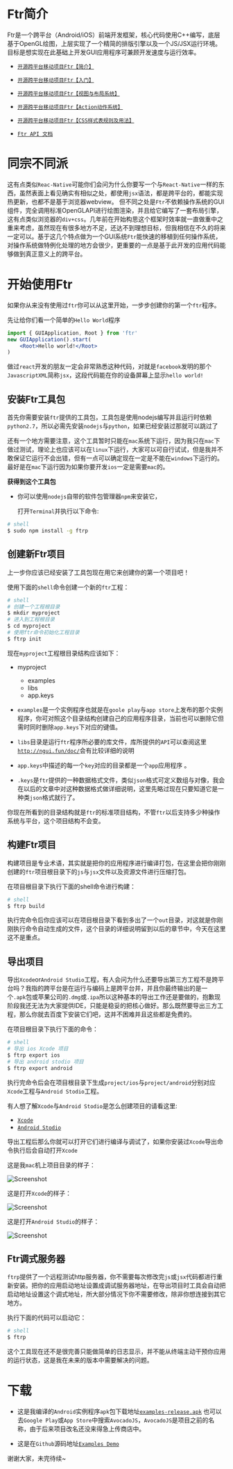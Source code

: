 Ftr简介
===============

Ftr是一个跨平台（Android/iOS）前端开发框架，核心代码使用C++编写，底层基于OpenGL绘图，上层实现了一个精简的排版引擎以及一个JS/JSX运行环境。目标是想实现在此基础上开发GUI应用程序可兼顾开发速度与运行效率。

* [`开源跨平台移动项目Ftr【简介】`](http://www.jianshu.com/p/2104b885eae6)

* [`开源跨平台移动项目Ftr【入门】`](http://www.jianshu.com/p/b21bf5380c7f)

* [`开源跨平台移动项目Ftr【视图与布局系统】`](http://www.jianshu.com/p/4e9d927c3724)

* [`开源跨平台移动项目Ftr【Action动作系统】`](http://www.jianshu.com/p/01064b100315)

* [`开源跨平台移动项目Ftr【CSS样式表规则及用法】`](http://www.jianshu.com/p/fb86b020554b)

* [`Ftr API 文档`](http://ngui.fun/doc/)

# 同宗不同派

这有点类似`Reac-Native`可能你们会问为什么你要写一个与`React-Native`一样的东西，虽然表面上看见确实有相似之处，都使用`jsx`语法，都是跨平台的，都能实现热更新，也都不是基于浏览器webview。
但不同之处是`Ftr`不依赖操作系统的GUI组件，完全调用标准OpenGLAPI进行绘图渲染，并且给它编写了一套布局引擎，这有点类似浏览器的`div+css`。几年前在开始构思这个框架时效率就一直做重中之重来考虑，虽然现在有很多地方不足，还达不到理想目标，但我相信在不久的将来一定可以。基于这几个特点做为一个GUI系统`Ftr`能快速的移植到任何操作系统，对操作系统做特例化处理的地方会很少，更重要的一点是基于此开发的应用代码能够做到真正意义上的跨平台。


# 开始使用Ftr

如果你从来没有使用过`ftr`你可以从这里开始，一步步创建你的第一个`ftr`程序。

先让给你们看一个简单的`Hello World`程序

```jsx
import { GUIApplication, Root } from 'ftr'
new GUIApplication().start(
	<Root>Hello world!</Root>
)
```

做过`react`开发的朋友一定会非常熟悉这种代码，对就是`facebook`发明的那个`JavascriptXML`简称`jsx`，这段代码能在你的设备屏幕上显示`hello world!`


## 安装Ftr工具包

首先你需要安装`ftr`提供的工具包，工具包是使用nodejs编写并且运行时依赖`python2.7`，所以必需先安装`nodejs`与`python`，如果已经安装过那就可以跳过了

还有一个地方需要注意，这个工具暂时只能在`mac`系统下运行，因为我只在`mac`下做过测试，理论上也应该可以在`linux`下运行，大家可以可自行试试，但是我并不敢保证它运行不会出错，但有一点可以确定现在一定是不能在`windows`下运行的。最好是在`mac`下运行因为如果你要开发`ios`一定是需要`mac`的。

**获得到这个工具包**

* 你可以使用`nodejs`自带的软件包管理器`npm`来安装它，

	打开`Terminal`并执行以下命令:
```bash
# shell
$ sudo npm install -g ftrp
```

## 创建新Ftr项目

上一步你应该已经安装了工具包现在用它来创建你的第一个项目吧！

使用下面的`shell`命令创建一个新的`ftr`工程：
```bash
# shell
# 创建一个工程根目录
$ mkdir myproject
# 进入到工程根目录
$ cd myproject
# 使用ftr命令初始化工程目录
$ ftrp init
```
现在`myproject`工程根目录结构应该如下：

* myproject
	* examples
	* libs
	* app.keys

* `examples`是一个实例程序也就是在`goole play`与`app store`上发布的那个实例程序，你可对照这个目录结构创建自己的应用程序目录，当前也可以删除它但需时同时删除`app.keys`下对应的键值。
* `libs`目录是运行`ftr`程序所必要的库文件，库所提供的`API`可以查阅这里[`http://ngui.fun/doc/`](http://ngui.fun/doc/)会有比较详细的说明
* `app.keys`中描述的每一个`key`对应的目录都是一个`app`应用程序 。
* `.keys`是`ftr`提供的一种数据格式文件，类似`json`格式可定义数组与对像，我会在以后的文章中对这种数据格式做详细说明，这里先略过现在只要知道它是一种类`json`格式就行了。

你现在所看到的目录结构就是`ftr`的标准项目结构，不管`ftr`以后支持多少种操作系统与平台，这个项目结构不会变。

## 构建Ftr项目

构建项目是专业术语，其实就是把你的应用程序进行编译打包，在这里会把你刚刚创建的`ftr`项目根目录下的`js`与`jsx`文件以及资源文件进行压缩打包。

在项目根目录下执行下面的shell命令进行构建：
```bash
# shell
$ ftrp build
```
执行完命令后你应该可以在项目根目录下看到多出了一个`out`目录，对这就是你刚刚执行命令自动生成的文件，这个目录的详细说明留到以后的章节中，今天在这里这不是重点。

## 导出项目

导出`Xcode`or`Android Studio`工程，有人会问为什么还要导出第三方工程不是跨平台吗？我指的跨平台是在运行与编码上是跨平台并，并且你最终输出的是一个`.apk`包或苹果公司的`.dmg`或`.ipa`所以这种基本的导出工作还是要做的，抱歉现阶段我还无法为大家提供IDE，只能是稳妥的把核心做好。那么既然要导出三方工程，那么你就去百度下安装它们吧，这并不困难并且这些都是免费的。

在项目根目录下执行下面的命令：
```bash
# shell
# 导出 ios Xcode 项目
$ ftrp export ios
# 导出 android stodio 项目
$ ftrp export android
```
执行完命令后会在项目根目录下生成`project/ios`与`project/android`分别对应`Xcode`工程与`Android Stodio`工程。

有人想了解`Xcode`与`Android Stodio`是怎么创建项目的请看这里:

* [`Xcode`](https://developer.apple.com/library/content/documentation/IDEs/Conceptual/AppDistributionGuide/ConfiguringYourApp/ConfiguringYourApp.html)
* [`Android Stodio`](https://developer.android.com/studio/projects/create-project.html)

导出工程后那么你就可以打开它们进行编译与调试了，如果你安装过`Xcode`导出命令执行后会自动打开`Xcode`

这是我`mac`机上项目目录的样子：

![Screenshot](https://upload-images.jianshu.io/upload_images/7936206-52f2a1b36b8d9871.png?imageMogr2/auto-orient/strip%7CimageView2/2/w/1240)

这是打开`Xcode`的样子：

![Screenshot](https://upload-images.jianshu.io/upload_images/7936206-905cf19761c4d319.png?imageMogr2/auto-orient/strip%7CimageView2/2/w/1240)

这是打开`Android Studio`的样子：

![Screenshot](https://upload-images.jianshu.io/upload_images/7936206-2d9a45ac96485026.png?imageMogr2/auto-orient/strip%7CimageView2/2/w/1240)


## Ftr调式服务器

`ftrp`提供了一个远程测试http服务器，你不需要每次修改完`js`或`jsx`代码都进行重新安装。把你的应用启动地址设置成调试服务器地址，在导出项目时工具会自动把启动地址设置这个调式地址，所大部分情况下你不需要修改，除非你想连接到其它地方。

执行下面的代码可以启动它：

```bash
# shell
$ ftrp
```
这个工具现在还不是很完善只能做简单的日志显示，并不能从终端主动干预你应用的运行状态，这是我在未来的版本中需要解决的问题。

# 下载

* 这是我编译的`Android`实例程序`apk`包下载地址[`examples-release.apk`](https://github.com/louis-tru/ftr/releases/download/v0.1.0/examples-release.apk)
	也可以去`Google Play`或`App Store`中搜索`AvocadoJS`，`AvocadoJS`是项目之前的名称，由于后来项目改名还没来得急上传商店中。

* 这是在`Github`源码地址[`Examples Demo`](https://github.com/louis-tru/ftr/tree/master/examples)

谢谢大家，未完待续~